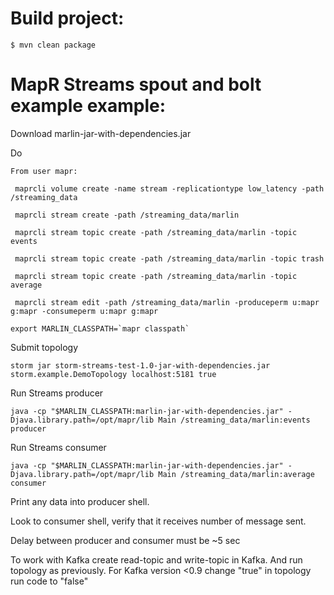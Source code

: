 Build project:
========================
```
$ mvn clean package
```

 MapR Streams spout and bolt example example:
 ==========================================


 Download marlin-jar-with-dependencies.jar

 Do

```
From user mapr:

 maprcli volume create -name stream -replicationtype low_latency -path /streaming_data

 maprcli stream create -path /streaming_data/marlin

 maprcli stream topic create -path /streaming_data/marlin -topic events

 maprcli stream topic create -path /streaming_data/marlin -topic trash

 maprcli stream topic create -path /streaming_data/marlin -topic average

 maprcli stream edit -path /streaming_data/marlin -produceperm u:mapr g:mapr -consumeperm u:mapr g:mapr
```

 ```
 export MARLIN_CLASSPATH=`mapr classpath`
 ```
 Submit topology

 ```
 storm jar storm-streams-test-1.0-jar-with-dependencies.jar storm.example.DemoTopology localhost:5181 true
 ```

 Run Streams producer
 ```
 java -cp "$MARLIN_CLASSPATH:marlin-jar-with-dependencies.jar" -Djava.library.path=/opt/mapr/lib Main /streaming_data/marlin:events producer
 ```
 Run Streams consumer
 ```
 java -cp "$MARLIN_CLASSPATH:marlin-jar-with-dependencies.jar" -Djava.library.path=/opt/mapr/lib Main /streaming_data/marlin:average consumer
 ```


 Print any data into producer shell.

 Look to consumer shell, verify that it receives number of message sent.

 Delay between producer and consumer must be ~5 sec


 To work with Kafka create read-topic and write-topic in Kafka. And run topology as previously.
 For Kafka version <0.9 change "true" in topology run code to "false"
